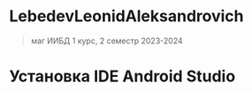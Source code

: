 # LebedevLeonidAleksandrovich
> маг ИИБД 1 курс, 2 семестр 2023-2024

# Установка IDE Android Studio
